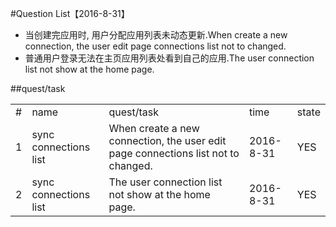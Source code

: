 #Question List【2016-8-31】

* 当创建完应用时, 用户分配应用列表未动态更新.When create a new connection, the user edit page connections list not to changed.
* 普通用户登录无法在主页应用列表处看到自己的应用.The user connection list not show at the home page.

##quest/task
<table>
	<tr>
		<td>#</td><td>name</td><td>quest/task</td><td>time</td><td>state</td>
	</tr>
	<tr>
		<td>1</td><td>sync connections list</td><td>When create a new connection, the user edit page connections list not to changed.</td><td>2016-8-31</td><td>YES</td>
	</tr>
	<tr>
		<td>2</td><td>sync connections list</td><td>The user connection list not show at the home page.</td><td>2016-8-31</td><td>YES</td>
	</tr>
</table>